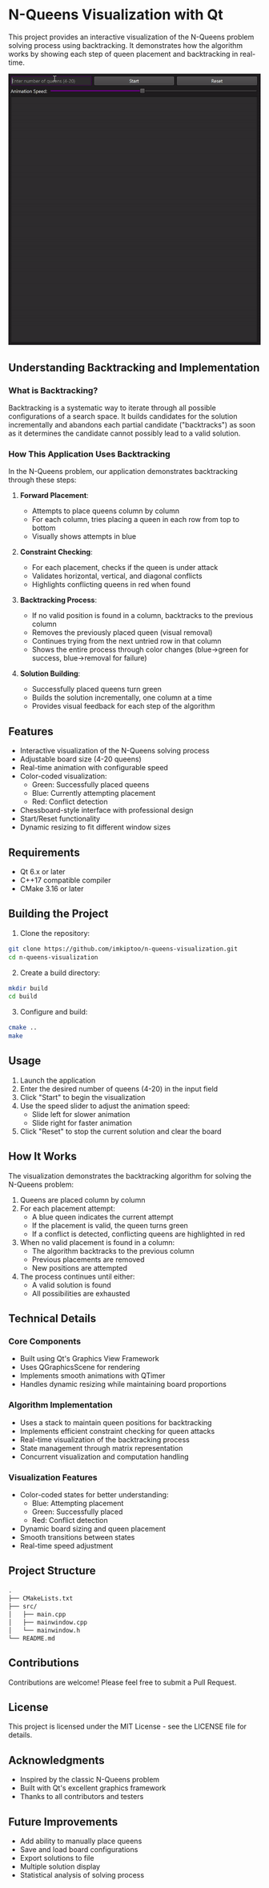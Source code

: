 # N-Queens Visualization with Qt

This project provides an interactive visualization of the N-Queens problem solving process using backtracking. It demonstrates how the algorithm works by showing each step of queen placement and backtracking in real-time.

![N-Queens Solver Visualization](docs/nqueens.gif)

## Understanding Backtracking and Implementation

### What is Backtracking?
Backtracking is a systematic way to iterate through all possible configurations of a search space. It builds candidates for the solution incrementally and abandons each partial candidate ("backtracks") as soon as it determines the candidate cannot possibly lead to a valid solution.

### How This Application Uses Backtracking
In the N-Queens problem, our application demonstrates backtracking through these steps:

1. **Forward Placement**:
    - Attempts to place queens column by column
    - For each column, tries placing a queen in each row from top to bottom
    - Visually shows attempts in blue

2. **Constraint Checking**:
    - For each placement, checks if the queen is under attack
    - Validates horizontal, vertical, and diagonal conflicts
    - Highlights conflicting queens in red when found

3. **Backtracking Process**:
    - If no valid position is found in a column, backtracks to the previous column
    - Removes the previously placed queen (visual removal)
    - Continues trying from the next untried row in that column
    - Shows the entire process through color changes (blue→green for success, blue→removal for failure)

4. **Solution Building**:
    - Successfully placed queens turn green
    - Builds the solution incrementally, one column at a time
    - Provides visual feedback for each step of the algorithm

## Features

- Interactive visualization of the N-Queens solving process
- Adjustable board size (4-20 queens)
- Real-time animation with configurable speed
- Color-coded visualization:
    - Green: Successfully placed queens
    - Blue: Currently attempting placement
    - Red: Conflict detection
- Chessboard-style interface with professional design
- Start/Reset functionality
- Dynamic resizing to fit different window sizes

## Requirements

- Qt 6.x or later
- C++17 compatible compiler
- CMake 3.16 or later

## Building the Project

1. Clone the repository:
```bash
git clone https://github.com/imkiptoo/n-queens-visualization.git
cd n-queens-visualization
```

2. Create a build directory:
```bash
mkdir build
cd build
```

3. Configure and build:
```bash
cmake ..
make
```

## Usage

1. Launch the application
2. Enter the desired number of queens (4-20) in the input field
3. Click "Start" to begin the visualization
4. Use the speed slider to adjust the animation speed:
    - Slide left for slower animation
    - Slide right for faster animation
5. Click "Reset" to stop the current solution and clear the board

## How It Works

The visualization demonstrates the backtracking algorithm for solving the N-Queens problem:

1. Queens are placed column by column
2. For each placement attempt:
    - A blue queen indicates the current attempt
    - If the placement is valid, the queen turns green
    - If a conflict is detected, conflicting queens are highlighted in red
3. When no valid placement is found in a column:
    - The algorithm backtracks to the previous column
    - Previous placements are removed
    - New positions are attempted
4. The process continues until either:
    - A valid solution is found
    - All possibilities are exhausted

## Technical Details

### Core Components
- Built using Qt's Graphics View Framework
- Uses QGraphicsScene for rendering
- Implements smooth animations with QTimer
- Handles dynamic resizing while maintaining board proportions

### Algorithm Implementation
- Uses a stack to maintain queen positions for backtracking
- Implements efficient constraint checking for queen attacks
- Real-time visualization of the backtracking process
- State management through matrix representation
- Concurrent visualization and computation handling

### Visualization Features
- Color-coded states for better understanding:
    - Blue: Attempting placement
    - Green: Successfully placed
    - Red: Conflict detection
- Dynamic board sizing and queen placement
- Smooth transitions between states
- Real-time speed adjustment

## Project Structure

```
.
├── CMakeLists.txt
├── src/
│   ├── main.cpp
│   ├── mainwindow.cpp
│   └── mainwindow.h
└── README.md
```

## Contributions

Contributions are welcome! Please feel free to submit a Pull Request.

## License

This project is licensed under the MIT License - see the LICENSE file for details.

## Acknowledgments

- Inspired by the classic N-Queens problem
- Built with Qt's excellent graphics framework
- Thanks to all contributors and testers

## Future Improvements

- Add ability to manually place queens
- Save and load board configurations
- Export solutions to file
- Multiple solution display
- Statistical analysis of solving process